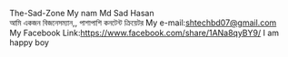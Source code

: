 The-Sad-Zone
My nam Md Sad Hasan  
আমি একজন বিজনেসম্যান,, পাশাপাশি কনটেন্ট  ক্রিয়েটর 
My e-mail:shtechbd07@gmail.com  
My Facebook Link:https://www.facebook.com/share/1ANa8qyBY9/ 
 I am happy boy
